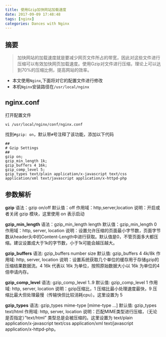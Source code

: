 ```yaml
---
title: 使用Gzip加快网站加载速度
date: 2017-09-09 17:48:48
tags: [nginx]
categories: Dances with Nginx
---
```

## 摘要
> 加快网站的加载速度就是要减少网页文件所占的带宽，因此对这些文件进行压缩可以有效加快网页加载速度。使用Gzip对文件进行压缩，理论上可以达到70%的压缩比例，提高网站的效率。

<!-- more -->

* 本文使用`Nginx`,下面将对它的配置文件进行修改
* 本机`Nginx`安装路径在`/usr/local/nginx`

## nginx.conf
打开配置文件 

    vi /usr/local/nginx/conf/nginx.conf
    
找到`#gzip: on`，默认带`#`号注释了该功能，添加以下代码

    ##
    # Gzip Settings
    ##
    gzip on;
    gzip_min_length 1k;
    gzip_buffers 4 16k;
    gzip_comp_level 5;
    gzip_types text/plain application/x-javascript text/css application/xml text/javascript application/x-httpd-php

## 参数解析
**gzip**
语法：gzip on/off
默认值：off
作用域：http,server,location
说明：开启或者关闭 gzip 模块，这里使用 on 表示启动

**gzip_min_length**
语法：gzip_min_length length
默认值：gzip_min_length 0
作用域：http, server, location
说明：设置允许压缩的页面最小字节数，页面字节数从header头中的Content-Length中进行获取。默认值是0，不管页面多大都压缩。建议设置成大于1k的字节数，小于1k可能会越压越大。

**gzip_buffers**
语法: gzip_buffers number size
默认值: gzip_buffers 4 4k/8k
作用域: http, server, location
说明：设置系统获取几个单位的缓存用于存储gzip的压缩结果数据流。4 16k 代表以 16k 为单位，按照原始数据大小以 16k 为单位的4倍申请内存。

**gzip_comp_level**
语法: gzip_comp_level 1..9
默认值: gzip_comp_level 1
作用域: http, server, location
说明：gzip压缩比，1 压缩比最小处理速度最快，9 压缩比最大但处理最慢（传输快但比较消耗cpu）。这里设置为 5

**gzip_types**
语法: gzip_types mime-type [mime-type …]
默认值: gzip_types text/html
作用域: http, server, location
说明：匹配MIME类型进行压缩，（无论是否指定）”text/html” 类型总是会被压缩的。这里设置为 text/plain application/x-javascript text/css application/xml text/javascript application/x-httpd-php。